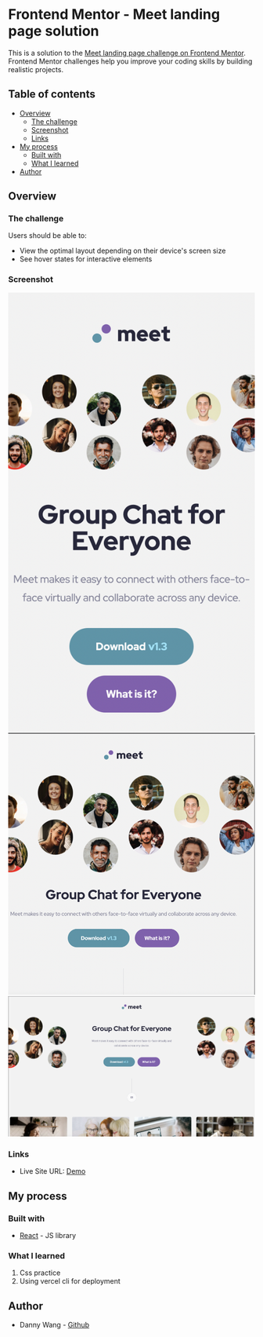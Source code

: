 # Frontend Mentor - Meet landing page solution

This is a solution to the [Meet landing page challenge on Frontend Mentor](https://www.frontendmentor.io/challenges/meet-landing-page-rbTDS6OUR). Frontend Mentor challenges help you improve your coding skills by building realistic projects.

## Table of contents

- [Overview](#overview)
  - [The challenge](#the-challenge)
  - [Screenshot](#screenshot)
  - [Links](#links)
- [My process](#my-process)
  - [Built with](#built-with)
  - [What I learned](#what-i-learned)
- [Author](#author)

## Overview

### The challenge

Users should be able to:

- View the optimal layout depending on their device's screen size
- See hover states for interactive elements

### Screenshot

![mobile](./screenshot-mobile.png)
![tablet](./screenshot-tablet.png)
![desktop](./screenshot-desktop.png)

### Links

- Live Site URL: [Demo](https://meet-landing-page-eosin.vercel.app)

## My process

### Built with

- [React](https://reactjs.org/) - JS library

### What I learned

1. Css practice
2. Using vercel cli for deployment

## Author

- Danny Wang - [Github](https://github.com/windate3411)
